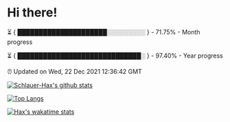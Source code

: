 # Hi there!

⏳ { █████████████████████░░░░░░░░░ } - 71.75% - Month progress

⏳ { █████████████████████████████░ } - 97.40% - Year progress

⏰ Updated on Wed, 22 Dec 2021 12:36:42 GMT


[![Schlauer-Hax's github stats](https://github-readme-stats.vercel.app/api?username=Schlauer-Hax&show_icons=true&theme=dark&count_private=true)](https://github.com/Schlauer-Hax)


[![Top Langs](https://github-readme-stats.vercel.app/api/top-langs/?username=Schlauer-Hax&layout=compact&theme=dark)](https://github.com/Schlauer-Hax?tab=repositories)


[![Hax's wakatime stats](https://github-readme-stats.vercel.app/api/wakatime?username=Hax&theme=dark)](https://wakatime.com/@Hax)

